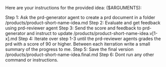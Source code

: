 Here are your instructions for the provided idea: ($ARGUMENTS):

Step 1: Ask the prd-generator agent to create a prd document in a folder /products/product-short-name-idea.md
Step 2: Evaluate and get feedback using prd-reviewer agent
Step 3: Send the score and feedback to prd-generator and instruct to update /products/product-short-name-idea.v[1-x].md
Step 4: Iterate over step 1-3 until the prd-reviewer agents grades the prd with a score of 90 or higher. Between each iterration write a small summary of the progress to me.
Step 5: Save the final version /products/product-short-name-idea.final.md
Step 6: Dont run any other command or instructions.
